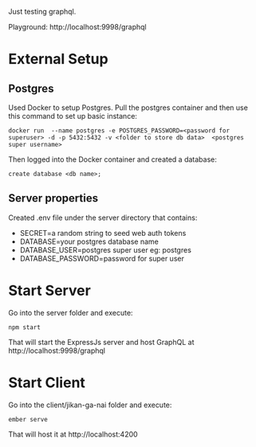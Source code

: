 Just testing graphql.

Playground: http://localhost:9998/graphql

# External Setup

## Postgres

Used Docker to setup Postgres. Pull the postgres container and then use this command to set up basic instance:

```
docker run  --name postgres -e POSTGRES_PASSWORD=<password for superuser> -d -p 5432:5432 -v <folder to store db data>  <postgres super username>
```

Then logged into the Docker container and created a database:

```
create database <db name>;
```

## Server properties

Created .env file under the server directory that contains:

- SECRET=a random string to seed web auth tokens
- DATABASE=your postgres database name
- DATABASE_USER=postgres super user eg: postgres
- DATABASE_PASSWORD=password for super user

# Start Server

Go into the server folder and execute:

```
npm start
```

That will start the ExpressJs server and host GraphQL at http://localhost:9998/graphql

# Start Client

Go into the client/jikan-ga-nai folder and execute:

```
ember serve
```

That will host it at http://localhost:4200
